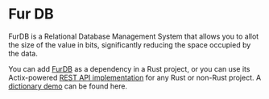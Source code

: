 # Fur DB
FurDB is a Relational Database Management System that allows you to allot the size of the value in bits, significantly reducing the space occupied by the data.

You can add [FurDB](https://github.com/furdb/furdb) as a dependency in a Rust project, or you can use its Actix-powered [REST API implementation](https://github.com/furdb/furdb-server) for any Rust or non-Rust project. A [dictionary demo](https://github.com/furdb/fur-dictionary) can be found here.
